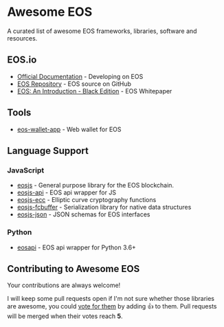 # Awesome EOS
A curated list of awesome EOS frameworks, libraries, software and resources.

## EOS.io
- [Official Documentation](https://eosio.github.io/eos/) - Developing on EOS
- [EOS Repository](https://github.com/EOSIO/eos) - EOS source on GitHub
- [EOS: An Introduction - Black Edition](http://iang.org/papers/EOS_An_Introduction-BLACK-EDITION.pdf) - EOS Whitepaper

## Tools
- [eos-wallet-app](https://github.com/EOSIO/eos-wallet-app) - Web wallet for EOS


## Language Support

### JavaScript
- [eosjs](https://github.com/EOSIO/eosjs) - General purpose library for the EOS blockchain.
- [eosjs-api](https://github.com/EOSIO/eosjs) - EOS api wrapper for JS
- [eosjs-ecc](https://github.com/EOSIO/eosjs-ecc) - Elliptic curve cryptography functions
- [eosjs-fcbuffer](https://github.com/EOSIO/eosjs-ecc) - Serialization library for native data structures
- [eosjs-json](https://github.com/EOSIO/eosjs-json) - JSON schemas for EOS interfaces

### Python
- [eosapi](https://github.com/Netherdrake/py-eos-api) - EOS api wrapper for Python 3.6+

## Contributing to Awesome EOS

Your contributions are always welcome!

I will keep some pull requests open if I'm not sure whether those libraries are awesome, you could [vote for them](https://github.com/Netherdrake/awesome-eos/pulls) by adding :+1: to them. Pull requests will be merged when their votes reach **5**.
